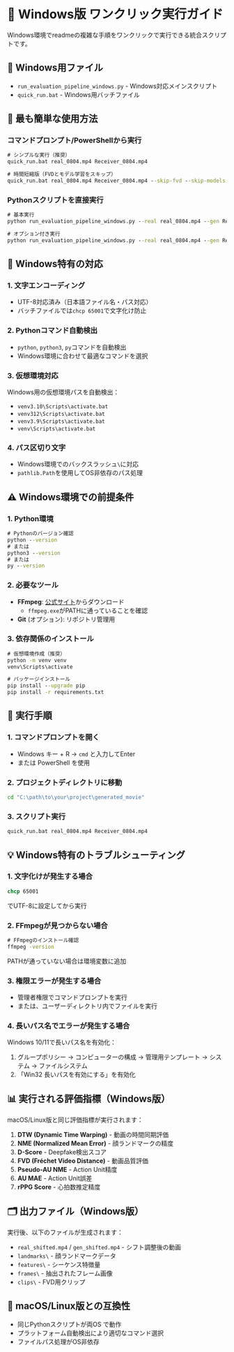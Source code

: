 # 🚀 Windows版 ワンクリック実行ガイド

Windows環境でreadmeの複雑な手順をワンクリックで実行できる統合スクリプトです。

## 📁 Windows用ファイル

- `run_evaluation_pipeline_windows.py` - Windows対応メインスクリプト
- `quick_run.bat` - Windows用バッチファイル

## 🎯 最も簡単な使用方法

### コマンドプロンプト/PowerShellから実行

```cmd
# シンプルな実行（推奨）
quick_run.bat real_0804.mp4 Receiver_0804.mp4

# 時間短縮版（FVDとモデル学習をスキップ）
quick_run.bat real_0804.mp4 Receiver_0804.mp4 --skip-fvd --skip-models
```

### Pythonスクリプトを直接実行

```cmd
# 基本実行
python run_evaluation_pipeline_windows.py --real real_0804.mp4 --gen Receiver_0804.mp4

# オプション付き実行
python run_evaluation_pipeline_windows.py --real real_0804.mp4 --gen Receiver_0804.mp4 --skip-models --skip-fvd
```

## 🔧 Windows特有の対応

### 1. 文字エンコーディング
- UTF-8対応済み（日本語ファイル名・パス対応）
- バッチファイルでは`chcp 65001`で文字化け防止

### 2. Pythonコマンド自動検出
- `python`, `python3`, `py`コマンドを自動検出
- Windows環境に合わせて最適なコマンドを選択

### 3. 仮想環境対応
Windows用の仮想環境パスを自動検出：
- `venv3.10\Scripts\activate.bat`
- `venv312\Scripts\activate.bat` 
- `venv3.9\Scripts\activate.bat`
- `venv\Scripts\activate.bat`

### 4. パス区切り文字
- Windows環境でのバックスラッシュ`\`に対応
- `pathlib.Path`を使用してOS非依存のパス処理

## ⚠️ Windows環境での前提条件

### 1. Python環境
```cmd
# Pythonのバージョン確認
python --version
# または
python3 --version
# または
py --version
```

### 2. 必要なツール
- **FFmpeg**: [公式サイト](https://ffmpeg.org/download.html)からダウンロード
  - `ffmpeg.exe`がPATHに通っていることを確認
- **Git** (オプション): リポジトリ管理用

### 3. 依存関係のインストール
```cmd
# 仮想環境作成（推奨）
python -m venv venv
venv\Scripts\activate

# パッケージインストール
pip install --upgrade pip
pip install -r requirements.txt
```

## 🚀 実行手順

### 1. コマンドプロンプトを開く
- Windows キー + R → `cmd` と入力してEnter
- または PowerShell を使用

### 2. プロジェクトディレクトリに移動
```cmd
cd "C:\path\to\your\project\generated_movie"
```

### 3. スクリプト実行
```cmd
quick_run.bat real_0804.mp4 Receiver_0804.mp4
```

## 💡 Windows特有のトラブルシューティング

### 1. 文字化けが発生する場合
```cmd
chcp 65001
```
でUTF-8に設定してから実行

### 2. FFmpegが見つからない場合
```cmd
# FFmpegのインストール確認
ffmpeg -version
```
PATHが通っていない場合は環境変数に追加

### 3. 権限エラーが発生する場合
- 管理者権限でコマンドプロンプトを実行
- または、ユーザーディレクトリ内でファイルを実行

### 4. 長いパス名でエラーが発生する場合
Windows 10/11で長いパス名を有効化：
1. グループポリシー → コンピューターの構成 → 管理用テンプレート → システム → ファイルシステム
2. 「Win32 長いパスを有効にする」を有効化

## 📊 実行される評価指標（Windows版）

macOS/Linux版と同じ評価指標が実行されます：
1. **DTW (Dynamic Time Warping)** - 動画の時間同期評価
2. **NME (Normalized Mean Error)** - 顔ランドマークの精度
3. **D-Score** - Deepfake検出スコア
4. **FVD (Fréchet Video Distance)** - 動画品質評価
5. **Pseudo-AU NME** - Action Unit精度
6. **AU MAE** - Action Unit誤差
7. **rPPG Score** - 心拍数推定精度

## 🗂️ 出力ファイル（Windows版）

実行後、以下のファイルが生成されます：
- `real_shifted.mp4` / `gen_shifted.mp4` - シフト調整後の動画
- `landmarks\` - 顔ランドマークデータ
- `features\` - シーケンス特徴量
- `frames\` - 抽出されたフレーム画像
- `clips\` - FVD用クリップ

## 🔄 macOS/Linux版との互換性

- 同じPythonスクリプトが両OS で動作
- プラットフォーム自動検出により適切なコマンド選択
- ファイルパス処理がOS非依存